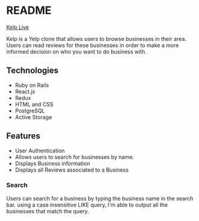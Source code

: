 # README

[Kelp Live](https://kelp-ari.herokuapp.com/#/)

Kelp is a Yelp clone that allows users to browse businesses in their area. Users can read reviews for these businesses in order to make a more informed decision on who you want to do business with.




## Technologies
* Ruby on Rails 
* React.js
* Redux
* HTML and CSS
* PostgreSQL
* Active Storage

## Features 
* User Authentication 
* Allows users to search for businesses by name.
* Displays Business information
* Displays all Reviews associated to a Business

### Search
Users can search for a business by typing the business name in the search bar. using a case insensitive LIKE query, I'm able to output all the businesses that match the query.



### 
